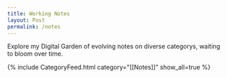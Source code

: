 ```yaml
---
title: Working Notes
layout: Post
permalink: /notes
---
```


Explore my Digital Garden of evolving notes on diverse categorys, waiting to bloom over time.

{% include CategoryFeed.html category="[[Notes]]" show_all=true %}